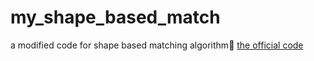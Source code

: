 # my_shape_based_match
a modified code for shape based matching algorithm:construction:
[the official code](https://github.com/meiqua/shape_based_matching)
